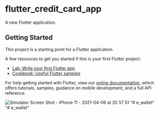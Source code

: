 # flutter_credit_card_app

A new Flutter application.

## Getting Started

This project is a starting point for a Flutter application.

A few resources to get you started if this is your first Flutter project:

- [Lab: Write your first Flutter app](https://flutter.dev/docs/get-started/codelab)
- [Cookbook: Useful Flutter samples](https://flutter.dev/docs/cookbook)

For help getting started with Flutter, view our
[online documentation](https://flutter.dev/docs), which offers tutorials,
samples, guidance on mobile development, and a full API reference.

![Simulator Screen Shot - iPhone 11 - 2021-04-06 at 20 57 51](https://user-images.githubusercontent.com/8166224/113737470-ae5a5980-971b-11eb-9c54-15cbbc511ced.png)
"# e_wallet" 
"# e_wallet" 
